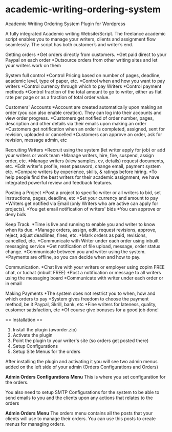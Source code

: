 # academic-writing-ordering-system
Academic Writing Ordering System Plugin for Wordpress

A fully integrated Academic writing Website/Script. The freelance academic script enables you to manage your writers, clients and assignment flow seamlessly. The script has both customer’s and writer’s end.

Getting orders
*Get orders directly from customers. 
*Get paid direct to your Paypal on each order 
*Outsource orders from other writing sites and let your writers work on them

System full control
*Control Pricing based on number of pages, deadline, academic level, type of paper, etc.
*Control when and how you want to pay writers 
*Control currency through which to pay Writers
*Control payment methods
*Control fraction of the total amount to go to writer, either as flat rate per page or as a fraction of total order value.

Customers' Accounts
*Account are created automatically upon making an order (you can also enable creation). They can log into their accounts and view order progress. 
*Customers get notified of order number, pages, description and other details via their emails upon making an order
*Customers get notification when an order is completed, assigned, sent for revision, uploaded or cancelled
*Customers can approve an order, ask for revision, message admin, etc
 	
Recruiting Writers
*Recruit using the system (let writer apply for job) or add your writers or work team
*Manage writers, hire, fire, suspend, assign order, etc.
*Manage writers (view samples, cv, details) request documents, etc.
*Edit writer's profile, reset password, change email, payment system etc.
*Compare writers by experience, skills, & ratings before hiring.
*To help people find the best writers for their academic assignment, we have integrated powerful review and feedback features.

Posting a Project
*Post a project to specific writer or all writers to bid, set instructions, pages, deadline, etc
*Set your currency and amount to pay
*Writers get notified via Email (only Writers who are active can apply for projects).
*You get email notification of writers' bids
*You can approve or deny bids
	
Keep Track.
*Time is live and running to enable you and writer to know when its due.
*Manage orders, assign, edit, request revisions, approve, reject, adjust deadlines, fines, etc.
*Mark orders as paid, revisions, cancelled, etc.
*Communicate with Writer under each order using inbuilt messaging service
*Get notification of file upload, message, order status change.
*Communicate between you and writer using the system.
*Payments are offline, so you can decide when and how to pay.

Communication.
*Chat live with your writers or employer using zopim FREE chat, or tuchat (inbuilt FREE)
*Post a notification or message to all writers using the messaging board
*Communicate with writer under each order or in email

Making Payments
*The system does not restrict you to when, how and which orders to pay
*System gives freedom to choose the payment method, be it Paypal, Skrill, bank, etc
*Fine writers for lateness, quality, customer satisfaction, etc
*Of course give bonuses for a good job done!

== Installation ==

1. Install the plugin (aworder.zip)
2. Activate the plugin
3. Point the plugin to your writer's site (so orders get posted there)
3. Setup Configurations
4. Setup Site Menus for the orders

After installing the plugin and activating it you will see two admin menus added on the left side of your admin (Orders Configurations and Orders)

**Admin Orders Configurations Menu**
This is where you set configuration for the orders. 

You also need to setup SMTP Configurations for the system to be able to send emails to you and the clients upon any actions that relates to the orders

**Admin Orders Menu**
The orders menu contains all the posts that your clients will use to manage their orders.
You can use this posts to create menus for managing orders.
